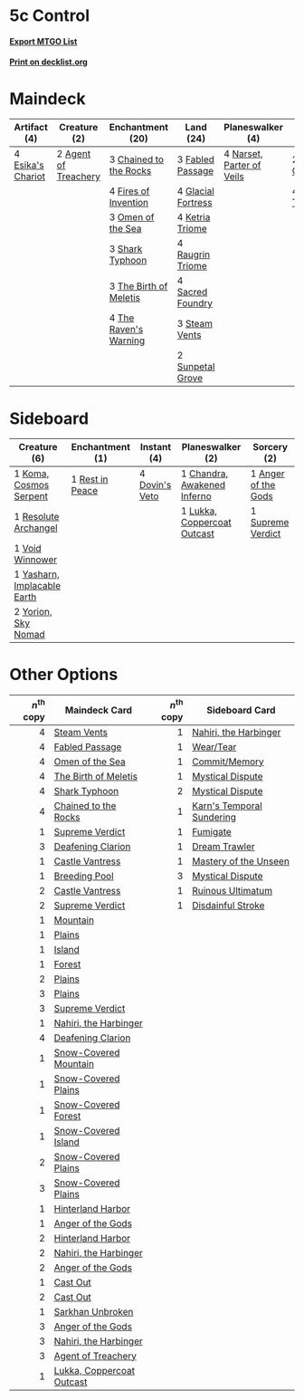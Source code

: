 # 5c Control

#### [Export MTGO List](../collection/5c%20Control/5c%20Control.txt)
#### [Print on decklist.org](http://decklist.org/?deckmain=2%09Agent%20of%20Treachery%0A3%09Chained%20to%20the%20Rocks%0A2%09Deafening%20Clarion%0A4%09Esika's%20Chariot%0A3%09Fabled%20Passage%0A4%09Fires%20of%20Invention%0A4%09Glacial%20Fortress%0A4%09Ketria%20Triome%0A4%09Narset,%20Parter%20of%20Veils%0A3%09Omen%20of%20the%20Sea%0A4%09Raugrin%20Triome%0A4%09Sacred%20Foundry%0A3%09Shark%20Typhoon%0A3%09Steam%20Vents%0A2%09Sunpetal%20Grove%0A3%09The%20Birth%20of%20Meletis%0A4%09The%20Raven's%20Warning%0A4%09Transmogrify&deckside=1%09Anger%20of%20the%20Gods%0A1%09Chandra,%20Awakened%20Inferno%0A4%09Dovin's%20Veto%0A1%09Koma,%20Cosmos%20Serpent%0A1%09Lukka,%20Coppercoat%20Outcast%0A1%09Resolute%20Archangel%0A1%09Rest%20in%20Peace%0A1%09Supreme%20Verdict%0A1%09Void%20Winnower%0A1%09Yasharn,%20Implacable%20Earth%0A2%09Yorion,%20Sky%20Nomad)
# Maindeck

|                                        Artifact (4)                                        |                                         Creature (2)                                          |                                        Enchantment (20)                                         |                                          Land (24)                                          |                                          Planeswalker (4)                                          |                                         Sorcery (6)                                          |
|--------------------------------------------------------------------------------------------|-----------------------------------------------------------------------------------------------|-------------------------------------------------------------------------------------------------|---------------------------------------------------------------------------------------------|----------------------------------------------------------------------------------------------------|----------------------------------------------------------------------------------------------|
|4 [Esika's Chariot](http://gatherer.wizards.com/Pages/Card/Details.aspx?multiverseid=503783)|2 [Agent of Treachery](http://gatherer.wizards.com/Pages/Card/Details.aspx?multiverseid=466797)|3 [Chained to the Rocks](http://gatherer.wizards.com/Pages/Card/Details.aspx?multiverseid=373521)|3 [Fabled Passage](http://gatherer.wizards.com/Pages/Card/Details.aspx?multiverseid=473206)  |4 [Narset, Parter of Veils](http://gatherer.wizards.com/Pages/Card/Details.aspx?multiverseid=460988)|2 [Deafening Clarion](http://gatherer.wizards.com/Pages/Card/Details.aspx?multiverseid=452915)|
|                                                                                            |                                                                                               |4 [Fires of Invention](http://gatherer.wizards.com/Pages/Card/Details.aspx?multiverseid=473087)  |4 [Glacial Fortress](http://gatherer.wizards.com/Pages/Card/Details.aspx?multiverseid=190562)|                                                                                                    |4 [Transmogrify](http://gatherer.wizards.com/Pages/Card/Details.aspx?multiverseid=485490)     |
|                                                                                            |                                                                                               |3 [Omen of the Sea](http://gatherer.wizards.com/Pages/Card/Details.aspx?multiverseid=476309)     |4 [Ketria Triome](http://gatherer.wizards.com/Pages/Card/Details.aspx?multiverseid=479770)   |                                                                                                    |                                                                                              |
|                                                                                            |                                                                                               |3 [Shark Typhoon](http://gatherer.wizards.com/Pages/Card/Details.aspx?multiverseid=479587)       |4 [Raugrin Triome](http://gatherer.wizards.com/Pages/Card/Details.aspx?multiverseid=479771)  |                                                                                                    |                                                                                              |
|                                                                                            |                                                                                               |3 [The Birth of Meletis](http://gatherer.wizards.com/Pages/Card/Details.aspx?multiverseid=476256)|4 [Sacred Foundry](http://gatherer.wizards.com/Pages/Card/Details.aspx?multiverseid=405106)  |                                                                                                    |                                                                                              |
|                                                                                            |                                                                                               |4 [The Raven's Warning](http://gatherer.wizards.com/Pages/Card/Details.aspx?multiverseid=503843) |3 [Steam Vents](http://gatherer.wizards.com/Pages/Card/Details.aspx?multiverseid=405109)     |                                                                                                    |                                                                                              |
|                                                                                            |                                                                                               |                                                                                                 |2 [Sunpetal Grove](http://gatherer.wizards.com/Pages/Card/Details.aspx?multiverseid=420946)  |                                                                                                    |                                                                                              |


# Sideboard

|                                             Creature (6)                                             |                                     Enchantment (1)                                      |                                       Instant (4)                                       |                                           Planeswalker (2)                                           |                                         Sorcery (2)                                          |
|------------------------------------------------------------------------------------------------------|------------------------------------------------------------------------------------------|-----------------------------------------------------------------------------------------|------------------------------------------------------------------------------------------------------|----------------------------------------------------------------------------------------------|
|1 [Koma, Cosmos Serpent](http://gatherer.wizards.com/Pages/Card/Details.aspx?multiverseid=503837)     |1 [Rest in Peace](http://gatherer.wizards.com/Pages/Card/Details.aspx?multiverseid=442021)|4 [Dovin's Veto](http://gatherer.wizards.com/Pages/Card/Details.aspx?multiverseid=461120)|1 [Chandra, Awakened Inferno](http://gatherer.wizards.com/Pages/Card/Details.aspx?multiverseid=466881)|1 [Anger of the Gods](http://gatherer.wizards.com/Pages/Card/Details.aspx?multiverseid=438682)|
|1 [Resolute Archangel](http://gatherer.wizards.com/Pages/Card/Details.aspx?multiverseid=383361)       |                                                                                          |                                                                                         |1 [Lukka, Coppercoat Outcast](http://gatherer.wizards.com/Pages/Card/Details.aspx?multiverseid=479645)|1 [Supreme Verdict](http://gatherer.wizards.com/Pages/Card/Details.aspx?multiverseid=438776)  |
|1 [Void Winnower](http://gatherer.wizards.com/Pages/Card/Details.aspx?multiverseid=402093)            |                                                                                          |                                                                                         |                                                                                                      |                                                                                              |
|1 [Yasharn, Implacable Earth](http://gatherer.wizards.com/Pages/Card/Details.aspx?multiverseid=491891)|                                                                                          |                                                                                         |                                                                                                      |                                                                                              |
|2 [Yorion, Sky Nomad](http://gatherer.wizards.com/Pages/Card/Details.aspx?multiverseid=479752)        |                                                                                          |                                                                                         |                                                                                                      |                                                                                              |


# Other Options

|*n*<sup>th</sup> copy|                                           Maindeck Card                                            |*n*<sup>th</sup> copy|                                           Sideboard Card                                           |
|--------------------:|----------------------------------------------------------------------------------------------------|--------------------:|----------------------------------------------------------------------------------------------------|
|                    4|[Steam Vents](http://gatherer.wizards.com/Pages/Card/Details.aspx?multiverseid=405109)              |                    1|[Nahiri, the Harbinger](http://gatherer.wizards.com/Pages/Card/Details.aspx?multiverseid=463948)    |
|                    4|[Fabled Passage](http://gatherer.wizards.com/Pages/Card/Details.aspx?multiverseid=473206)           |                    1|[Wear/Tear](http://gatherer.wizards.com/Pages/Card/Details.aspx?multiverseid=368950)                |
|                    4|[Omen of the Sea](http://gatherer.wizards.com/Pages/Card/Details.aspx?multiverseid=476309)          |                    1|[Commit/Memory](http://gatherer.wizards.com/Pages/Card/Details.aspx?multiverseid=426913)            |
|                    4|[The Birth of Meletis](http://gatherer.wizards.com/Pages/Card/Details.aspx?multiverseid=476256)     |                    1|[Mystical Dispute](http://gatherer.wizards.com/Pages/Card/Details.aspx?multiverseid=473020)         |
|                    4|[Shark Typhoon](http://gatherer.wizards.com/Pages/Card/Details.aspx?multiverseid=479587)            |                    2|[Mystical Dispute](http://gatherer.wizards.com/Pages/Card/Details.aspx?multiverseid=473020)         |
|                    4|[Chained to the Rocks](http://gatherer.wizards.com/Pages/Card/Details.aspx?multiverseid=373521)     |                    1|[Karn's Temporal Sundering](http://gatherer.wizards.com/Pages/Card/Details.aspx?multiverseid=442943)|
|                    1|[Supreme Verdict](http://gatherer.wizards.com/Pages/Card/Details.aspx?multiverseid=438776)          |                    1|[Fumigate](http://gatherer.wizards.com/Pages/Card/Details.aspx?multiverseid=417588)                 |
|                    3|[Deafening Clarion](http://gatherer.wizards.com/Pages/Card/Details.aspx?multiverseid=452915)        |                    1|[Dream Trawler](http://gatherer.wizards.com/Pages/Card/Details.aspx?multiverseid=476465)            |
|                    1|[Castle Vantress](http://gatherer.wizards.com/Pages/Card/Details.aspx?multiverseid=473204)          |                    1|[Mastery of the Unseen](http://gatherer.wizards.com/Pages/Card/Details.aspx?multiverseid=391878)    |
|                    1|[Breeding Pool](http://gatherer.wizards.com/Pages/Card/Details.aspx?multiverseid=97088)             |                    3|[Mystical Dispute](http://gatherer.wizards.com/Pages/Card/Details.aspx?multiverseid=473020)         |
|                    2|[Castle Vantress](http://gatherer.wizards.com/Pages/Card/Details.aspx?multiverseid=473204)          |                    1|[Ruinous Ultimatum](http://gatherer.wizards.com/Pages/Card/Details.aspx?multiverseid=479724)        |
|                    2|[Supreme Verdict](http://gatherer.wizards.com/Pages/Card/Details.aspx?multiverseid=438776)          |                    1|[Disdainful Stroke](http://gatherer.wizards.com/Pages/Card/Details.aspx?multiverseid=420705)        |
|                    1|[Mountain](http://gatherer.wizards.com/Pages/Card/Details.aspx?multiverseid=439859)                 |                     |                                                                                                    |
|                    1|[Plains](http://gatherer.wizards.com/Pages/Card/Details.aspx?multiverseid=439856)                   |                     |                                                                                                    |
|                    1|[Island](http://gatherer.wizards.com/Pages/Card/Details.aspx?multiverseid=439857)                   |                     |                                                                                                    |
|                    1|[Forest](http://gatherer.wizards.com/Pages/Card/Details.aspx?multiverseid=439860)                   |                     |                                                                                                    |
|                    2|[Plains](http://gatherer.wizards.com/Pages/Card/Details.aspx?multiverseid=439856)                   |                     |                                                                                                    |
|                    3|[Plains](http://gatherer.wizards.com/Pages/Card/Details.aspx?multiverseid=439856)                   |                     |                                                                                                    |
|                    3|[Supreme Verdict](http://gatherer.wizards.com/Pages/Card/Details.aspx?multiverseid=438776)          |                     |                                                                                                    |
|                    1|[Nahiri, the Harbinger](http://gatherer.wizards.com/Pages/Card/Details.aspx?multiverseid=463948)    |                     |                                                                                                    |
|                    4|[Deafening Clarion](http://gatherer.wizards.com/Pages/Card/Details.aspx?multiverseid=452915)        |                     |                                                                                                    |
|                    1|[Snow-Covered Mountain](http://gatherer.wizards.com/Pages/Card/Details.aspx?multiverseid=121233)    |                     |                                                                                                    |
|                    1|[Snow-Covered Plains](http://gatherer.wizards.com/Pages/Card/Details.aspx?multiverseid=121267)      |                     |                                                                                                    |
|                    1|[Snow-Covered Forest](http://gatherer.wizards.com/Pages/Card/Details.aspx?multiverseid=121192)      |                     |                                                                                                    |
|                    1|[Snow-Covered Island](http://gatherer.wizards.com/Pages/Card/Details.aspx?multiverseid=121130)      |                     |                                                                                                    |
|                    2|[Snow-Covered Plains](http://gatherer.wizards.com/Pages/Card/Details.aspx?multiverseid=121267)      |                     |                                                                                                    |
|                    3|[Snow-Covered Plains](http://gatherer.wizards.com/Pages/Card/Details.aspx?multiverseid=121267)      |                     |                                                                                                    |
|                    1|[Hinterland Harbor](http://gatherer.wizards.com/Pages/Card/Details.aspx?multiverseid=443128)        |                     |                                                                                                    |
|                    1|[Anger of the Gods](http://gatherer.wizards.com/Pages/Card/Details.aspx?multiverseid=438682)        |                     |                                                                                                    |
|                    2|[Hinterland Harbor](http://gatherer.wizards.com/Pages/Card/Details.aspx?multiverseid=443128)        |                     |                                                                                                    |
|                    2|[Nahiri, the Harbinger](http://gatherer.wizards.com/Pages/Card/Details.aspx?multiverseid=463948)    |                     |                                                                                                    |
|                    2|[Anger of the Gods](http://gatherer.wizards.com/Pages/Card/Details.aspx?multiverseid=438682)        |                     |                                                                                                    |
|                    1|[Cast Out](http://gatherer.wizards.com/Pages/Card/Details.aspx?multiverseid=426710)                 |                     |                                                                                                    |
|                    2|[Cast Out](http://gatherer.wizards.com/Pages/Card/Details.aspx?multiverseid=426710)                 |                     |                                                                                                    |
|                    1|[Sarkhan Unbroken](http://gatherer.wizards.com/Pages/Card/Details.aspx?multiverseid=394675)         |                     |                                                                                                    |
|                    3|[Anger of the Gods](http://gatherer.wizards.com/Pages/Card/Details.aspx?multiverseid=438682)        |                     |                                                                                                    |
|                    3|[Nahiri, the Harbinger](http://gatherer.wizards.com/Pages/Card/Details.aspx?multiverseid=463948)    |                     |                                                                                                    |
|                    3|[Agent of Treachery](http://gatherer.wizards.com/Pages/Card/Details.aspx?multiverseid=466797)       |                     |                                                                                                    |
|                    1|[Lukka, Coppercoat Outcast](http://gatherer.wizards.com/Pages/Card/Details.aspx?multiverseid=479645)|                     |                                                                                                    |

